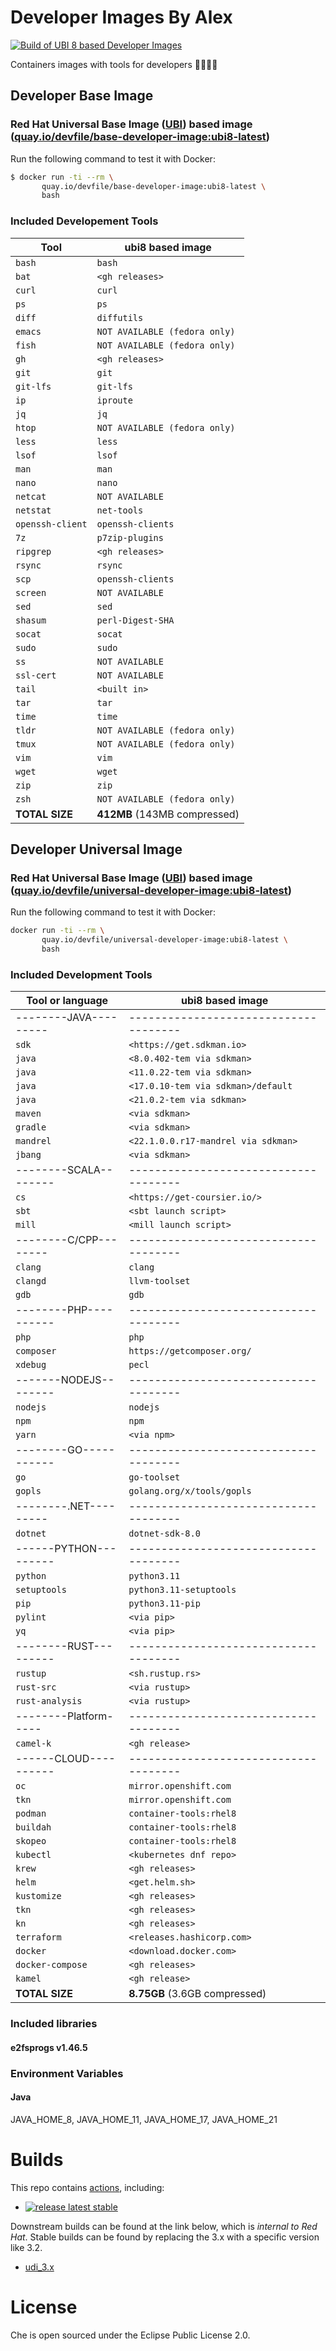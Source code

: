 # Developer Images By Alex

[![Build of UBI 8 based Developer Images](https://github.com/devfile/developer-images/actions/workflows/ubi8-build.yaml/badge.svg)](https://github.com/devfile/developer-images/actions/workflows/ubi8-build.yaml)

Containers images with tools for developers 👨‍💻👩‍💻

## Developer Base Image

### Red Hat Universal Base Image ([UBI](https://developers.redhat.com/articles/ubi-faq#)) based image ([quay.io/devfile/base-developer-image:ubi8-latest](https://quay.io/repository/devfile/base-developer-image))

Run the following command to test it with Docker:

```bash
$ docker run -ti --rm \
       quay.io/devfile/base-developer-image:ubi8-latest \
       bash
```
### Included Developement Tools

| Tool                | ubi8 based image                    |
|---------------------|-------------------------------------|
| `bash`              |`bash`                               |
| `bat`               |`<gh releases>`                      |
| `curl`              |`curl`                               |
| `ps`                |`ps`                                 |
| `diff`              |`diffutils`                          |
| `emacs`             |`NOT AVAILABLE (fedora only)`        |
| `fish`              |`NOT AVAILABLE (fedora only)`        |
| `gh`                |`<gh releases>`                      |
| `git`               |`git`                                |
| `git-lfs`           |`git-lfs`                            |
| `ip`                |`iproute`                            |
| `jq`                |`jq`                                 |
| `htop`              |`NOT AVAILABLE (fedora only)`        |
| `less`              |`less`                               |
| `lsof`              |`lsof`                               |
| `man`               |`man`                                |
| `nano`              |`nano`                               |
| `netcat`            |`NOT AVAILABLE`                      |
| `netstat`           |`net-tools`                          |
| `openssh-client`    |`openssh-clients`                    |
| `7z`                |`p7zip-plugins`                      |
| `ripgrep`           |`<gh releases>`                      |
| `rsync`             |`rsync`                              |
| `scp`               |`openssh-clients`                    |
| `screen`            |`NOT AVAILABLE`                      |
| `sed`               |`sed`                                |
| `shasum`            |`perl-Digest-SHA`                    |
| `socat`             |`socat`                              |
| `sudo`              |`sudo`                               |
| `ss`                |`NOT AVAILABLE`                      |
| `ssl-cert`          |`NOT AVAILABLE`                      |
| `tail`              |`<built in>`                         |
| `tar`               |`tar`                                |
| `time`              |`time`                               |
| `tldr`              |`NOT AVAILABLE (fedora only)`        |
| `tmux`              |`NOT AVAILABLE (fedora only)`        |
| `vim`               |`vim`                                |
| `wget`              |`wget`                               |
| `zip`               |`zip`                                |
| `zsh`               |`NOT AVAILABLE (fedora only)`        |
| **TOTAL SIZE**      | **412MB** (143MB compressed)        |

## Developer Universal Image

### Red Hat Universal Base Image ([UBI](https://developers.redhat.com/articles/ubi-faq#)) based image ([quay.io/devfile/universal-developer-image:ubi8-latest](https://quay.io/repository/devfile/universal-developer-image))

Run the following command to test it with Docker: 

```bash
docker run -ti --rm \
       quay.io/devfile/universal-developer-image:ubi8-latest \
       bash
```
### Included Development Tools

| Tool or language    | ubi8 based image                    |
|---------------------|-------------------------------------|
|--------JAVA---------|-------------------------------------|
| `sdk`               |`<https://get.sdkman.io>`            |
| `java`              |`<8.0.402-tem via sdkman>`           |
| `java`              |`<11.0.22-tem via sdkman>`           |
| `java`              |`<17.0.10-tem via sdkman>/default`   |
| `java`              |`<21.0.2-tem via sdkman>`   |
| `maven`             |`<via sdkman>`                       |
| `gradle`            |`<via sdkman>`                       |
| `mandrel`           |`<22.1.0.0.r17-mandrel via sdkman>`  |
| `jbang`             |`<via sdkman>`                       |
|--------SCALA--------|-------------------------------------|
| `cs`                |`<https://get-coursier.io/>`         |
| `sbt`               |`<sbt launch script>`                |
| `mill`              |`<mill launch script>`               |
|--------C/CPP--------|-------------------------------------|
| `clang`             |`clang`                              |
| `clangd`            |`llvm-toolset`                       |
| `gdb`               |`gdb`                                |
|--------PHP----------|-------------------------------------|
| `php`               |`php`                                |
| `composer`          |`https://getcomposer.org/`           |
| `xdebug`            |`pecl`                               |
|-------NODEJS--------|-------------------------------------|
| `nodejs`            |`nodejs`                             |
| `npm`               |`npm`                                |
| `yarn`              |`<via npm>`                          |
|--------GO-----------|-------------------------------------|
| `go`                |`go-toolset`                         |
| `gopls`             |`golang.org/x/tools/gopls`           |
|--------.NET---------|-------------------------------------|
| `dotnet`            |`dotnet-sdk-8.0`                     |
|------PYTHON---------|-------------------------------------|
| `python`            |`python3.11`                         |
| `setuptools`        |`python3.11-setuptools`              |
| `pip`               |`python3.11-pip`                     |
| `pylint`            |`<via pip>`                          |
| `yq`                |`<via pip>`                          |
|--------RUST---------|-------------------------------------|
| `rustup`            |`<sh.rustup.rs>`                     |
| `rust-src`          |`<via rustup>`                       |
| `rust-analysis`     |`<via rustup>`                       |
|--------Platform-----|-------------------------------------|
| `camel-k`           |`<gh release>`                       |
|------CLOUD----------|-------------------------------------|
| `oc`                |`mirror.openshift.com`               |
| `tkn`               |`mirror.openshift.com`               |
| `podman`            |`container-tools:rhel8`              |
| `buildah`           |`container-tools:rhel8`              |
| `skopeo`            |`container-tools:rhel8`              |
| `kubectl`           |`<kubernetes dnf repo>`              |
| `krew`              |`<gh releases>`                      |
| `helm`              |`<get.helm.sh>`                      |
| `kustomize`         |`<gh releases>`                      |
| `tkn`               |`<gh releases>`                      |
| `kn`                |`<gh releases>`                      |
| `terraform`         |`<releases.hashicorp.com>`           |
| `docker`            |`<download.docker.com>`              |
| `docker-compose`    |`<gh releases>`                      |
| `kamel`             |`<gh release>`                       |
| **TOTAL SIZE**      | **8.75GB** (3.6GB compressed)       |

### Included libraries

#### e2fsprogs v1.46.5

### Environment Variables

#### Java
JAVA_HOME_8, JAVA_HOME_11, JAVA_HOME_17, JAVA_HOME_21

# Builds

This repo contains [actions](https://github.com/eclipse-che/che-operator/actions), including:
* [![release latest stable](https://github.com/devfile/developer-images/actions/workflows/ubi8-build.yaml/badge.svg)](https://github.com/devfile/developer-images/actions/workflows/ubi8-build.yaml)

Downstream builds can be found at the link below, which is _internal to Red Hat_. Stable builds can be found by replacing the 3.x with a specific version like 3.2.  

* [udi_3.x](https://main-jenkins-csb-crwqe.apps.ocp-c1.prod.psi.redhat.com/job/DS_CI/job/udi_3.x)

# License

Che is open sourced under the Eclipse Public License 2.0.
